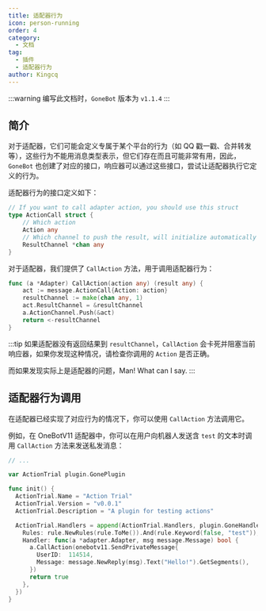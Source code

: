 ```yaml
---
title: 适配器行为
icon: person-running
order: 4
category:
  - 文档
tag:
  - 插件
  - 适配器行为
author: Kingcq
---
```


:::warning
编写此文档时，`GoneBot` 版本为 `v1.1.4`
:::

## 简介
对于适配器，它们可能会定义专属于某个平台的行为（如 QQ 戳一戳、合并转发等），这些行为不能用消息类型表示，但它们存在而且可能非常有用，因此，`GoneBot` 也创建了对应的接口，响应器可以通过这些接口，尝试让适配器执行它定义的行为。

适配器行为的接口定义如下：
```go
// If you want to call adapter action, you should use this struct
type ActionCall struct {
	// Which action
	Action any
	// Which channel to push the result, will initialize automatically
	ResultChannel *chan any
}
```
对于适配器，我们提供了 `CallAction` 方法，用于调用适配器行为：
```go
func (a *Adapter) CallAction(action any) (result any) {
	act := message.ActionCall{Action: action}
	resultChannel := make(chan any, 1)
	act.ResultChannel = &resultChannel
	a.ActionChannel.Push(&act)
	return <-resultChannel
}
```
:::tip
如果适配器没有返回结果到 `resultChannel`，`CallAction` 会卡死并阻塞当前响应器，如果你发现这种情况，请检查你调用的 `Action` 是否正确。

而如果发现实际上是适配器的问题，Man! What can I say.
:::

## 适配器行为调用
在适配器已经实现了对应行为的情况下，你可以使用 `CallAction` 方法调用它。

例如，在 OneBotV11 适配器中，你可以在用户向机器人发送含 `test` 的文本时调用 `CallAction` 方法来发送私发消息：

```go
// ...

var ActionTrial plugin.GonePlugin

func init() {
  ActionTrial.Name = "Action Trial"
  ActionTrial.Version = "v0.0.1"
  ActionTrial.Description = "A plugin for testing actions"

  ActionTrial.Handlers = append(ActionTrial.Handlers, plugin.GoneHandler{
    Rules: rule.NewRules(rule.ToMe()).And(rule.Keyword(false, "test")),
    Handler: func(a *adapter.Adapter, msg message.Message) bool {
      a.CallAction(onebotv11.SendPrivateMessage{
        UserID:  114514,
        Message: message.NewReply(msg).Text("Hello!").GetSegments(),
      })
      return true
    },
  })
}
```

